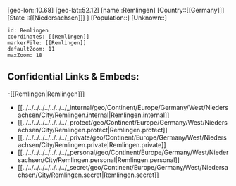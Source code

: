﻿---
location: [52.12,10.68]
mapzoom: [7,12] 
mapmarker: city 
type: City
tags:
- geo/City


SpocWebEntityId: 33703
isDeleted: false
confidential: public

---
[geo-lon::10.68]
[geo-lat::52.12]
[name::Remlingen]
[Country::[[Germany]]]
[State ::[[Niedersachsen]]] ]
[Population::]
[Unknown::]


```leaflet
id: Remlingen
coordinates: [[Remlingen]]
markerFile: [[Remlingen]]
defaultZoom: 11 
maxZoom: 18
```


## Confidential Links & Embeds: 
-[[Remlingen|Remlingen]]] 
- [[../../../../../../../../_internal/geo/Continent/Europe/Germany/West/Niedersachsen/City/Remlingen.internal|Remlingen.internal]] 
- [[../../../../../../../../_protect/geo/Continent/Europe/Germany/West/Niedersachsen/City/Remlingen.protect|Remlingen.protect]] 
- [[../../../../../../../../_private/geo/Continent/Europe/Germany/West/Niedersachsen/City/Remlingen.private|Remlingen.private]] 
- [[../../../../../../../../_personal/geo/Continent/Europe/Germany/West/Niedersachsen/City/Remlingen.personal|Remlingen.personal]] 
- [[../../../../../../../../_secret/geo/Continent/Europe/Germany/West/Niedersachsen/City/Remlingen.secret|Remlingen.secret]] 

